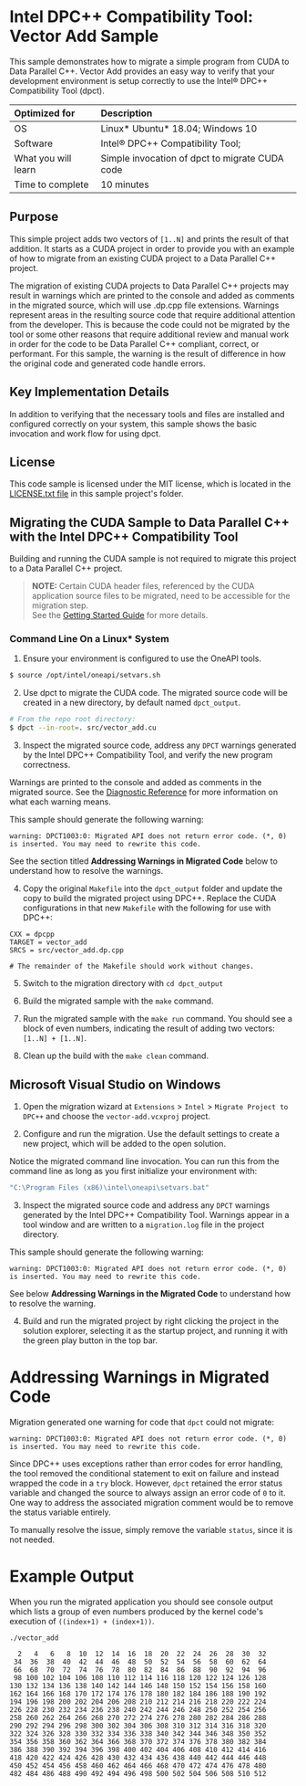 # Intel DPC++ Compatibility Tool: Vector Add Sample

This sample demonstrates how to migrate a simple program from CUDA to 
Data Parallel C++. Vector Add provides an easy way to verify that
your development environment is setup correctly to use the Intel® DPC++
Compatibility Tool (dpct).


| Optimized for         | Description
|:---                   |:---
| OS                    | Linux* Ubuntu* 18.04; Windows 10
| Software              | Intel&reg; DPC++ Compatibility Tool;
| What you will learn   | Simple invocation of dpct to migrate CUDA code
| Time to complete      | 10 minutes


## Purpose

This simple project adds two vectors of `[1..N]` and prints the result of that
addition. It starts as a CUDA project in order to provide you with an example
of how to migrate from an existing CUDA project to a Data Parallel C++
project.

The migration of existing CUDA projects to Data Parallel C++ projects may
result in warnings which are printed to the console and added as comments in
the migrated source, which will use .dp.cpp file extensions. Warnings represent
areas in the resulting source code that require additional attention from the
developer. This is because the code could not be migrated by the tool or some
other reasons that require additional review and manual work in order for the
code to be Data Parallel C++ compliant, correct, or performant. For this sample,
the warning is the result of difference in how the original code and generated
code handle errors.


## Key Implementation Details

In addition to verifying that the necessary tools and files are installed and
configured correctly on your system, this sample shows the basic invocation
and work flow for using dpct.


## License

This code sample is licensed under the MIT license, which is located in the
[LICENSE.txt file](LICENSE.txt) in this sample project's folder.


## Migrating the CUDA Sample to Data Parallel C++ with the Intel DPC++ Compatibility Tool

Building and running the CUDA sample is not required to migrate this project
to a Data Parallel C++ project.

> **NOTE:** Certain CUDA header files, referenced by the CUDA application 
> source files to be migrated, need to be accessible for the migration step.  
> See the [Getting Started Guide][cuda-headers] for more details.

[cuda-headers]: <https://software.intel.com/content/www/us/en/develop/documentation/get-started-with-intel-dpcpp-compatibility-tool/top.html#top_BEFORE_YOU_BEGIN>


### Command Line On a Linux* System

1. Ensure your environment is configured to use the OneAPI tools.

```sh
$ source /opt/intel/oneapi/setvars.sh
```

2. Use dpct to migrate the CUDA code. The  migrated source code will be 
   created in a new directory, by default named `dpct_output`. 

```sh
# From the repo root directory:
$ dpct --in-root=. src/vector_add.cu
```

3. Inspect the migrated source code, address any `DPCT` warnings generated 
   by the Intel DPC++ Compatibility Tool, and verify the new program correctness.

Warnings are printed to the console and added as comments in the migrated
source. See the [Diagnostic Reference][diag-ref] for more information on what
each warning means.

[diag-ref]: <https://software.intel.com/content/www/us/en/develop/documentation/get-started-with-intel-dpcpp-compatibility-tool/top/diagnostics-reference.html>

This sample should generate the following warning:

```
warning: DPCT1003:0: Migrated API does not return error code. (*, 0) is inserted. You may need to rewrite this code.
```

See the section titled **Addressing Warnings in Migrated Code** below to
understand how to resolve the warnings.

4. Copy the original `Makefile` into the `dpct_output` folder and update the
   copy to build the migrated project using DPC++. Replace the CUDA
   configurations in that new `Makefile` with the following for use with DPC++:

```make
CXX = dpcpp
TARGET = vector_add
SRCS = src/vector_add.dp.cpp

# The remainder of the Makefile should work without changes.
```
5. Switch to the migration directory with `cd dpct_output`

6. Build the migrated sample with the `make` command.

7. Run the migrated sample with the `make run` command. You should see a block
   of even numbers, indicating the result of adding two vectors:
   `[1..N] + [1..N]`.

8. Clean up the build with the `make clean` command.


## Microsoft Visual Studio on Windows

1. Open the migration wizard at `Extensions` > `Intel` > `Migrate Project to DPC++`
   and choose the `vector-add.vcxproj` project.

2. Configure and run the migration. Use the default settings to create a new
   project, which will be added to the open solution.

Notice the migrated command line invocation. You can run this from the command
line as long as you first initialize your environment with:

```sh
"C:\Program Files (x86)\intel\oneapi\setvars.bat"
```

3. Inspect the migrated source code and address any `DPCT` warnings generated
   by the Intel DPC++ Compatibility Tool. Warnings appear in a tool window and
   are written to a `migration.log` file in the project directory.

This sample should generate the following warning:

```
warning: DPCT1003:0: Migrated API does not return error code. (*, 0) is inserted. You may need to rewrite this code.
```
See below **Addressing Warnings in the Migrated Code** to understand how to resolve the warning.

4. Build and run the migrated project by right clicking the project in the
   solution explorer, selecting it as the startup project, and running it with
   the green play button in the top bar.


# Addressing Warnings in Migrated Code

Migration generated one warning for code that `dpct` could not migrate:

```
warning: DPCT1003:0: Migrated API does not return error code. (*, 0) is inserted. You may need to rewrite this code.
```

Since DPC++ uses exceptions rather than error codes for error handling, the
tool removed the conditional statement to exit on failure and instead wrapped
the code in a `try` block. However, `dpct` retained the error status variable
and changed the source to always assign an error code of `0` to it. One way to
address the associated migration comment would be to remove the status
variable entirely.

To manually resolve the issue, simply remove the variable `status`, since it
is not needed.


# Example Output

When you run the migrated application you should see console output which
lists a group of even numbers produced by the kernel code's execution of
`((index+1) + (index+1))`.

```
./vector_add

  2   4   6   8  10  12  14  16  18  20  22  24  26  28  30  32
 34  36  38  40  42  44  46  48  50  52  54  56  58  60  62  64
 66  68  70  72  74  76  78  80  82  84  86  88  90  92  94  96
 98 100 102 104 106 108 110 112 114 116 118 120 122 124 126 128
130 132 134 136 138 140 142 144 146 148 150 152 154 156 158 160
162 164 166 168 170 172 174 176 178 180 182 184 186 188 190 192
194 196 198 200 202 204 206 208 210 212 214 216 218 220 222 224
226 228 230 232 234 236 238 240 242 244 246 248 250 252 254 256
258 260 262 264 266 268 270 272 274 276 278 280 282 284 286 288
290 292 294 296 298 300 302 304 306 308 310 312 314 316 318 320
322 324 326 328 330 332 334 336 338 340 342 344 346 348 350 352
354 356 358 360 362 364 366 368 370 372 374 376 378 380 382 384
386 388 390 392 394 396 398 400 402 404 406 408 410 412 414 416
418 420 422 424 426 428 430 432 434 436 438 440 442 444 446 448
450 452 454 456 458 460 462 464 466 468 470 472 474 476 478 480
482 484 486 488 490 492 494 496 498 500 502 504 506 508 510 512
```
